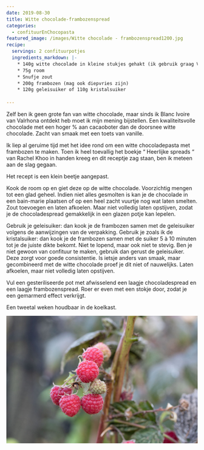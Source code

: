 ```yaml
---
date: 2019-08-30
title: Witte chocolade-frambozenspread
categories:
  - confituurEnChocopasta
featured_image: /images/Witte chocolade - frambozenspread1200.jpg
recipe:
  servings: 2 confituurpotjes
  ingredients_markdown: |-
    * 140g witte chocolade in kleine stukjes gehakt (ik gebruik graag Valrhona blanc ivoire 35%). 
    * 75g room
    * Snufje zout
    * 200g frambozen (mag ook diepvries zijn)
    * 120g geleisuiker of 110g kristalsuiker
    
---
```

Zelf ben ik geen grote fan van witte chocolade, maar sinds ik Blanc Ivoire van Valrhona ontdekt heb moet ik mijn mening bijstellen.
Een kwaliteitsvolle chocolade met een hoger % aan cacaoboter dan de doorsnee witte chocolade. Zacht van smaak met een toets van vanille.

Ik liep al geruime tijd met het idee rond om een witte chocoladepasta met frambozen 
te maken. Toen ik  heel toevallig het boekje “ Heerlijke spreads “ van Rachel Khoo in handen kreeg en dit receptje zag staan, ben ik meteen aan de slag gegaan.

Het recept is een klein beetje aangepast.


<!--more-->

Kook de room op en giet deze op de witte chocolade.
Voorzichtig mengen tot een glad geheel.
Indien niet alles gesmolten is kan je de chocolade in een bain-marie plaatsen of op een heel zacht vuurtje nog wat laten smelten.
Zout toevoegen en laten afkoelen. Maar niet volledig laten opstijven, zodat je de chocoladespread gemakkelijk in een glazen potje kan lepelen.

Gebruik je geleisuiker: dan kook je de frambozen samen met de geleisuiker volgens de aanwijzingen van de verpakking.
Gebruik je zoals ik de kristalsuiker: dan kook je de frambozen samen met de suiker 5 à 10 minuten tot je de juiste dikte bekomt.
Niet te lopend, maar ook niet te stevig.
Ben je niet gewoon van confituur te maken, gebruik dan gerust de geleisuiker.
Deze zorgt voor goede consistentie. Is ietsje anders van smaak, maar gecombineerd met de witte chocolade proef je dit niet of nauwelijks.
Laten afkoelen, maar niet volledig laten opstijven.

Vul een gesteriliseerde pot met afwisselend een laagje chocoladespread en een laagje frambozenspread.
Roer er even met een stokje door, zodat je een gemarmerd effect verkrijgt.

Een tweetal weken houdbaar in de koelkast.


![](/images/Frambozen_in_tuin_nov_181200.jpg)

